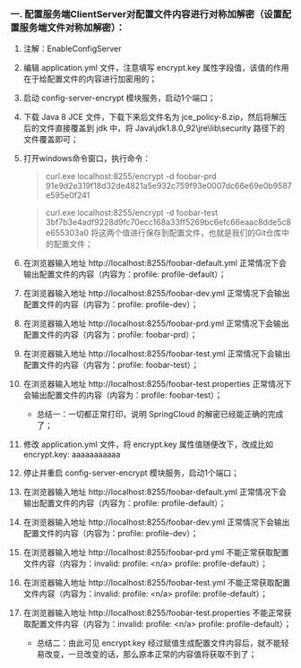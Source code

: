 ### 一. 配置服务端ClientServer对配置文件内容进行对称加解密（设置配置服务端文件对称加解密）：
 1. 注解：EnableConfigServer
 2. 编辑 application.yml 文件，注意填写 encrypt.key 属性字段值，该值的作用在于给配置文件的内容进行加密用的；
 3. 启动 config-server-encrypt 模块服务，启动1个端口；
 4. 下载 Java 8 JCE 文件，下载下来后文件名为 jce_policy-8.zip，然后将解压后的文件直接覆盖到 jdk 中，将 Java\jdk1.8.0_92\jre\lib\security 路径下的文件覆盖即可；
 5. 打开windows命令窗口，执行命令：
    >curl.exe localhost:8255/encrypt -d foobar-prd
    91e9d2e319f18d32de4821a5e932c759f93e0007dc66e69e0b9587e595e0f241
    
    >curl.exe localhost:8255/encrypt -d foobar-test
    3bf7b3e4adf9228d9fc70ecc168a33ff5269bc6efc66eaac8dde5c8e655303a0
    将这两个值进行保存到配置文件，也就是我们的Git仓库中的配置文件；
 6. 在浏览器输入地址 http://localhost:8255/foobar-default.yml 正常情况下会输出配置文件的内容（内容为：profile: profile-default）；
 7. 在浏览器输入地址 http://localhost:8255/foobar-dev.yml 正常情况下会输出配置文件的内容（内容为：profile: profile-dev）；
 8. 在浏览器输入地址 http://localhost:8255/foobar-prd.yml 正常情况下会输出配置文件的内容（内容为：profile: foobar-prd）；
 9. 在浏览器输入地址 http://localhost:8255/foobar-test.yml 正常情况下会输出配置文件的内容（内容为：profile: foobar-test）；
 10. 在浏览器输入地址 http://localhost:8255/foobar-test.properties 正常情况下会输出配置文件的内容（内容为：profile: foobar-test）；
     * 总结一：一切都正常打印，说明 SpringCloud 的解密已经能正确的完成了；
 11. 修改 application.yml 文件，将 encrypt.key 属性值随便改下，改成比如 encrypt.key: aaaaaaaaaaa
 12. 停止并重启 config-server-encrypt 模块服务，启动1个端口；
 13. 在浏览器输入地址 http://localhost:8255/foobar-default.yml 正常情况下会输出配置文件的内容（内容为：profile: profile-default）；
 14. 在浏览器输入地址 http://localhost:8255/foobar-dev.yml 正常情况下会输出配置文件的内容（内容为：profile: profile-dev）；
 15. 在浏览器输入地址 http://localhost:8255/foobar-prd.yml 不能正常获取配置文件内容（内容为：invalid: profile: <n/a> profile: profile-default）；
 16. 在浏览器输入地址 http://localhost:8255/foobar-test.yml 不能正常获取配置文件内容（内容为：invalid: profile: <n/a> profile: profile-default）；
 17. 在浏览器输入地址 http://localhost:8255/foobar-test.properties 不能正常获取配置文件内容（内容为：invalid: profile: <n/a> profile: profile-default）；
     * 总结二：由此可见 encrypt.key 经过赋值生成配置文件内容后，就不能轻易改变，一旦改变的话，那么原本正常的内容值将获取不到了；  